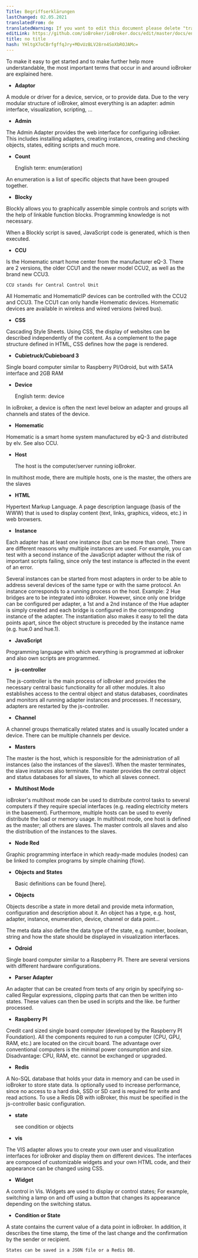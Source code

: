```yaml
---
Title: Begriffserklärungen
lastChanged: 02.05.2021
translatedFrom: de
translatedWarning: If you want to edit this document please delete "translatedFrom" field, elsewise this document will be translated automatically again
editLink: https://github.com/ioBroker/ioBroker.docs/edit/master/docs/en/basics/glossary.md
title: no title
hash: YHltgX7oCBrfgffqJry+MOvUzBLV28rn4SoXbROJAMc=
---
```

To make it easy to get started and to make further help more understandable, the most important terms that occur in and around ioBroker are explained here.

* **Adaptor**

A module or driver for a device, service, or to provide data. Due to the very modular structure of ioBroker, almost everything is an adapter: admin interface, visualization, scripting, ...

* **Admin**

The Admin Adapter provides the web interface for configuring ioBroker. This includes installing adapters, creating instances, creating and checking objects, states, editing scripts and much more.

* **Count**

    English term: enum(eration)

An enumeration is a list of specific objects that have been grouped together.

* **Blocky**

Blockly allows you to graphically assemble simple controls and scripts with the help of linkable function blocks. Programming knowledge is not necessary.

When a Blockly script is saved, JavaScript code is generated, which is then executed.

* **CCU**

Is the Homematic smart home center from the manufacturer eQ-3. There are 2 versions, the older CCU1 and the newer model CCU2, as well as the brand new CCU3.

    CCU stands for Central Control Unit

All Homematic and HomematicIP devices can be controlled with the CCU2 and CCU3. The CCU1 can only handle Homematic devices.
Homematic devices are available in wireless and wired versions (wired bus).

* **CSS**

Cascading Style Sheets. Using CSS, the display of websites can be described independently of the content. As a complement to the page structure defined in HTML, CSS defines how the page is rendered.

* **Cubietruck/Cubieboard 3**

Single board computer similar to Raspberry PI/Odroid, but with SATA interface and 2GB RAM

* **Device**

    English term: device

In ioBroker, a device is often the next level below an adapter and groups all channels and states of the device.

* **Homematic**

Homematic is a smart home system manufactured by eQ-3 and distributed by elv. See also CCU.

* **Host**

    The host is the computer/server running ioBroker.

In multihost mode, there are multiple hosts, one is the master, the others are the slaves

* **HTML**

Hypertext Markup Language. A page description language (basis of the WWW) that is used to display content (text, links, graphics, videos, etc.) in web browsers.

* **Instance**

Each adapter has at least one instance (but can be more than one).
There are different reasons why multiple instances are used.
For example, you can test with a second instance of the JavaScript adapter without the risk of important scripts failing, since only the test instance is affected in the event of an error.

Several instances can be started from most adapters in order to be able to address several devices of the same type or with the same protocol. An instance corresponds to a running process on the host.
Example: 2 Hue bridges are to be integrated into ioBroker. However, since only one bridge can be configured per adapter, a 1st and a 2nd instance of the Hue adapter is simply created and each bridge is configured in the corresponding instance of the adapter. The instantiation also makes it easy to tell the data points apart, since the object structure is preceded by the instance name (e.g. hue.0 and hue.1).

* **JavaScript**

Programming language with which everything is programmed at ioBroker and also own scripts are programmed.

* **js-controller**

The js-controller is the main process of ioBroker and provides the necessary central basic functionality for all other modules.
It also establishes access to the central object and status databases, coordinates and monitors all running adapter instances and processes. If necessary, adapters are restarted by the js-controller.

* **Channel**

A channel groups thematically related states and is usually located under a device. There can be multiple channels per device.

* **Masters**

The master is the host, which is responsible for the administration of all instances (also the instances of the slaves!). When the master terminates, the slave instances also terminate. The master provides the central object and status databases for all slaves, to which all slaves connect.

* **Multihost Mode**

ioBroker's multihost mode can be used to distribute control tasks to several computers if they require special interfaces (e.g. reading electricity meters in the basement). Furthermore, multiple hosts can be used to evenly distribute the load or memory usage. In multihost mode, one host is defined as the master; all others are slaves. The master controls all slaves and also the distribution of the instances to the slaves.

* **Node Red**

Graphic programming interface in which ready-made modules (nodes) can be linked to complex programs by simple chaining (flow).

* **Objects and States**

    Basic definitions can be found [here].

* **Objects**

Objects describe a state in more detail and provide meta information, configuration and description about it. An object has a type, e.g. host, adapter, instance, enumeration, device, channel or data point...

The meta data also define the data type of the state, e.g. number, boolean, string and how the state should be displayed in visualization interfaces.

* **Odroid**

Single board computer similar to a Raspberry PI. There are several versions with different hardware configurations.

* **Parser Adapter**

An adapter that can be created from texts of any origin by specifying so-called
Regular expressions, clipping parts that can then be written into states. These values can then be used in scripts and the like. be further processed.

* **Raspberry PI**

Credit card sized single board computer (developed by the Raspberry PI Foundation). All the components required to run a computer (CPU, GPU, RAM, etc.) are located on the circuit board. The advantage over conventional computers is the minimal power consumption and size. Disadvantage: CPU, RAM, etc. cannot be exchanged or upgraded.

* **Redis**

A No-SQL database that holds your data in memory and can be used in ioBroker to store state data. Is optionally used to increase performance, since no access to a hard disk, SSD or SD card is required for write and read actions. To use a Redis DB with ioBroker, this must be specified in the js-controller basic configuration.

* **state**

    see condition or objects

* **vis**

The VIS adapter allows you to create your own user and visualization interfaces for ioBroker and display them on different devices. The interfaces are composed of customizable widgets and your own HTML code, and their appearance can be changed using CSS.

* **Widget**

A control in Vis. Widgets are used to display or control states; For example, switching a lamp on and off using a button that changes its appearance depending on the switching status.

* **Condition or State**

A state contains the current value of a data point in ioBroker.
In addition, it describes the time stamp, the time of the last change and the confirmation by the sender or recipient.

    States can be saved in a JSON file or a Redis DB.

[hier]: https://github.com/ioBroker/ioBroker.docs/blob/master/docs/en/dev/objectsschema.md